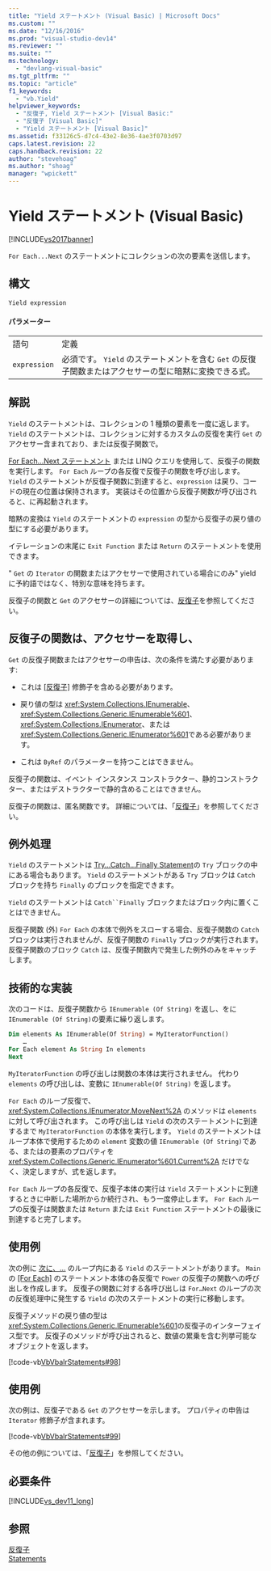 ```yaml
---
title: "Yield ステートメント (Visual Basic) | Microsoft Docs"
ms.custom: ""
ms.date: "12/16/2016"
ms.prod: "visual-studio-dev14"
ms.reviewer: ""
ms.suite: ""
ms.technology: 
  - "devlang-visual-basic"
ms.tgt_pltfrm: ""
ms.topic: "article"
f1_keywords: 
  - "vb.Yield"
helpviewer_keywords: 
  - "反復子, Yield ステートメント [Visual Basic:"
  - "反復子 [Visual Basic]"
  - "Yield ステートメント [Visual Basic]"
ms.assetid: f33126c5-d7c4-43e2-8e36-4ae3f0703d97
caps.latest.revision: 22
caps.handback.revision: 22
author: "stevehoag"
ms.author: "shoag"
manager: "wpickett"
---
```

# Yield ステートメント (Visual Basic)
[!INCLUDE[vs2017banner](../../../csharp/includes/vs2017banner.md)]

`For Each...Next` のステートメントにコレクションの次の要素を送信します。  
  
## 構文  
  
```  
Yield expression  
```  
  
#### パラメーター  
  
|||  
|-|-|  
|語句|定義|  
|`expression`|必須です。  `Yield` のステートメントを含む `Get` の反復子関数またはアクセサーの型に暗黙に変換できる式。|  
  
## 解説  
 `Yield` のステートメントは、コレクションの 1 種類の要素を一度に返します。  `Yield` のステートメントは、コレクションに対するカスタムの反復を実行 `Get` のアクセサー含まれており、または反復子関数で。  
  
 [For Each...Next ステートメント](../../../visual-basic/language-reference/statements/for-each-next-statement.md) または LINQ クエリを使用して、反復子の関数を実行します。  `For Each` ループの各反復で反復子の関数を呼び出します。  `Yield` のステートメントが反復子関数に到達すると、`expression` は戻り、コードの現在の位置は保持されます。  実装はその位置から反復子関数が呼び出されると、に再起動されます。  
  
 暗黙の変換は `Yield` のステートメントの `expression` の型から反復子の戻り値の型にする必要があります。  
  
 イテレーションの末尾に `Exit Function` または `Return` のステートメントを使用できます。  
  
 " `Get` の `Iterator` の関数またはアクセサーで使用されている場合にのみ" yield に予約語ではなく、特別な意味を持ちます。  
  
 反復子の関数と `Get` のアクセサーの詳細については、[反復子](../Topic/Iterators%20\(C%23%20and%20Visual%20Basic\).md)を参照してください。  
  
## 反復子の関数は、アクセサーを取得し、  
 `Get` の反復子関数またはアクセサーの申告は、次の条件を満たす必要があります:  
  
-   これは [&#91;反復子&#93;](../../../visual-basic/language-reference/modifiers/iterator.md) 修飾子を含める必要があります。  
  
-   戻り値の型は <xref:System.Collections.IEnumerable>、<xref:System.Collections.Generic.IEnumerable%601>、<xref:System.Collections.IEnumerator>、または <xref:System.Collections.Generic.IEnumerator%601>である必要があります。  
  
-   これは `ByRef` のパラメーターを持つことはできません。  
  
 反復子の関数は、イベント インスタンス コンストラクター、静的コンストラクター、またはデストラクターで静的含めることはできません。  
  
 反復子の関数は、匿名関数です。  詳細については、「[反復子](../Topic/Iterators%20\(C%23%20and%20Visual%20Basic\).md)」を参照してください。  
  
## 例外処理  
 `Yield` のステートメントは [Try...Catch...Finally Statement](../../../visual-basic/language-reference/statements/try-catch-finally-statement.md)の `Try` ブロックの中にある場合もあります。  `Yield` のステートメントがある `Try` ブロックは `Catch` ブロックを持ち `Finally` のブロックを指定できます。  
  
 `Yield` のステートメントは `Catch``Finally` ブロックまたはブロック内に置くことはできません。  
  
 反復子関数 \(外\) `For Each` の本体で例外をスローする場合、反復子関数の `Catch` ブロックは実行されませんが、反復子関数の `Finally` ブロックが実行されます。  反復子関数のブロック `Catch` は、反復子関数内で発生した例外のみをキャッチします。  
  
## 技術的な実装  
 次のコードは、反復子関数から `IEnumerable (Of String)` を返し、をに `IEnumerable (Of String)`の要素に繰り返します。  
  
```vb  
Dim elements As IEnumerable(Of String) = MyIteratorFunction()  
    …  
For Each element As String In elements  
Next  
```  
  
 `MyIteratorFunction` の呼び出しは関数の本体は実行されません。  代わり `elements` の呼び出しは、変数に `IEnumerable(Of String)` を返します。  
  
 `For Each` のループ反復で、<xref:System.Collections.IEnumerator.MoveNext%2A> のメソッドは `elements`に対して呼び出されます。  この呼び出しは `Yield` の次のステートメントに到達するまで `MyIteratorFunction` の本体を実行します。  `Yield` のステートメントはループ本体で使用するための `element` 変数の値 `IEnumerable (Of String)`である、またはの要素のプロパティを <xref:System.Collections.Generic.IEnumerator%601.Current%2A> だけでなく、決定しますが、式を返します。  
  
 `For Each` ループの各反復で、反復子本体の実行は `Yield` ステートメントに到達するときに中断した場所からか続行され、もう一度停止します。  `For Each` ループの反復子は関数または `Return` または `Exit Function` ステートメントの最後に到達すると完了します。  
  
## 使用例  
 次の例に [次に、…](../../../visual-basic/language-reference/statements/for-next-statement.md) のループ内にある `Yield` のステートメントがあります。  `Main` の [&#91;For Each&#93;](../../../visual-basic/language-reference/statements/for-each-next-statement.md) のステートメント本体の各反復で `Power` の反復子の関数への呼び出しを作成します。  反復子の関数に対する各呼び出しは `For…Next` のループの次の反復処理中に発生する `Yield` の次のステートメントの実行に移動します。  
  
 反復子メソッドの戻り値の型は <xref:System.Collections.Generic.IEnumerable%601>の反復子のインターフェイス型です。  反復子のメソッドが呼び出されると、数値の累乗を含む列挙可能なオブジェクトを返します。  
  
 [!code-vb[VbVbalrStatements#98](../../../visual-basic/language-reference/statements/codesnippet/VisualBasic/yield-statement_1.vb)]  
  
## 使用例  
 次の例は、反復子である `Get` のアクセサーを示します。  プロパティの申告は `Iterator` 修飾子が含まれます。  
  
 [!code-vb[VbVbalrStatements#99](../../../visual-basic/language-reference/statements/codesnippet/VisualBasic/yield-statement_2.vb)]  
  
 その他の例については、「[反復子](../Topic/Iterators%20\(C%23%20and%20Visual%20Basic\).md)」を参照してください。  
  
## 必要条件  
 [!INCLUDE[vs_dev11_long](../../../csharp/includes/vs_dev11_long_md.md)]  
  
## 参照  
 [反復子](../Topic/Iterators%20\(C%23%20and%20Visual%20Basic\).md)   
 [Statements](../../../visual-basic/language-reference/statements/index.md)